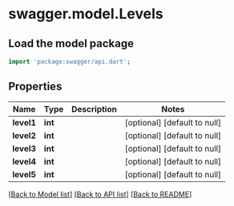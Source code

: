# swagger.model.Levels

## Load the model package
```dart
import 'package:swagger/api.dart';
```

## Properties
Name | Type | Description | Notes
------------ | ------------- | ------------- | -------------
**level1** | **int** |  | [optional] [default to null]
**level2** | **int** |  | [optional] [default to null]
**level3** | **int** |  | [optional] [default to null]
**level4** | **int** |  | [optional] [default to null]
**level5** | **int** |  | [optional] [default to null]

[[Back to Model list]](../README.md#documentation-for-models) [[Back to API list]](../README.md#documentation-for-api-endpoints) [[Back to README]](../README.md)


